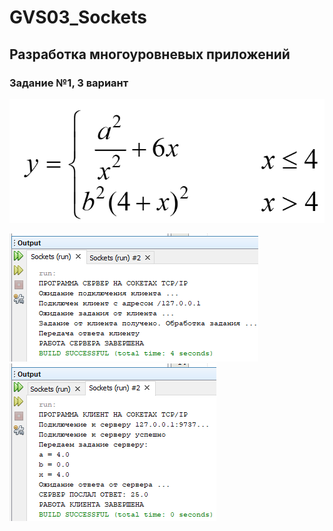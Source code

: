 # GVS03_Sockets

## Разработка многоуровневых приложений

### Задание №1, 3 вариант

![Example](example.png)

![Screenshot1](1.png)
![Screenshot2](2.png)
